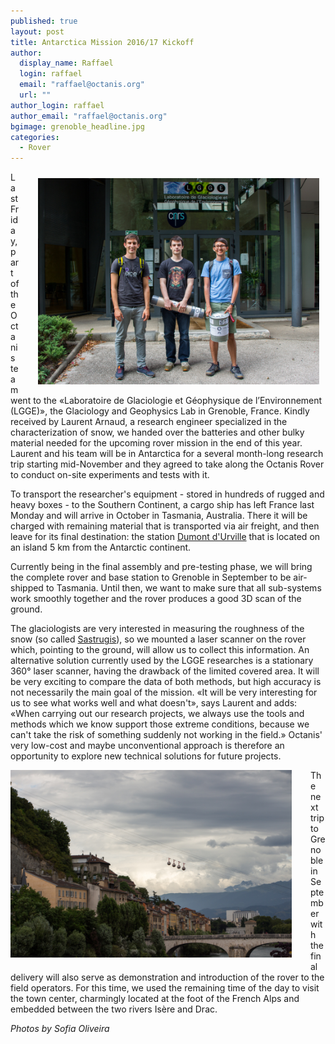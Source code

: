 ```yaml
---
published: true
layout: post
title: Antarctica Mission 2016/17 Kickoff
author: 
  display_name: Raffael
  login: raffael
  email: "raffael@octanis.org"
  url: ""
author_login: raffael
author_email: "raffael@octanis.org"
bgimage: grenoble_headline.jpg
categories: 
  - Rover
---
```

<img src="/img/battery_delivery.jpg" style="float:right; max-width:100%; width:450px;margin:10px 10px 10px 30px" />

Last Friday, part of the Octanis team went to the «Laboratoire de Glaciologie et Géophysique de l’Environnement (LGGE)», the Glaciology and Geophysics Lab in Grenoble, France. Kindly received by Laurent Arnaud, a research engineer specialized in the characterization of snow, we handed over the batteries and other bulky material needed for the upcoming rover mission in the end of this year. Laurent and his team will be in Antarctica for a several month-long research trip starting mid-November and they agreed to take along the Octanis Rover to conduct on-site experiments and tests with it. 

To transport the researcher's equipment - stored in hundreds of rugged and heavy boxes - to the Southern Continent, a cargo ship has left France last Monday and will arrive in October in Tasmania, Australia. There it will be charged with remaining material that is  transported via air freight, and then leave for its final destination: the station <a href="http://www.institut-polaire.fr/ipev-en/support-for-science/antarctica/dumont-durville/">Dumont d'Urville</a> that is located on an island 5 km from the Antarctic continent.

Currently being in the final assembly and pre-testing phase, we will bring the complete rover and base station to Grenoble in September to be air-shipped to Tasmania. Until then, we want to make sure that all sub-systems work smoothly together and the rover produces a good 3D scan of the ground. 

The glaciologists are very interested in measuring the roughness of the snow (so called <a href="https://en.wikipedia.org/wiki/Sastrugi">Sastrugis</a>), so we mounted a laser scanner on the rover which, pointing to the ground, will allow us to collect this information. An alternative solution currently used by the LGGE researches is a stationary 360° laser scanner, having the drawback of the limited covered area. It will be very exciting to compare the data of both methods, but high accuracy is not necessarily the main goal of the mission. «It will be very interesting for us to see what works well and what doesn't», says Laurent and adds: «When carrying out our research projects, we always use the tools and methods which we know support those extreme conditions, because we can't take the risk of something suddenly not working in the field.» Octanis' very low-cost and maybe unconventional approach is therefore an opportunity to explore new technical solutions for future projects.



<img src="/img/grenoble.jpg" style="float:left; max-width:100%;width:450px;margin:0px 30px 10px 0px" />

The next trip to Grenoble in September with the final delivery will also serve as demonstration and introduction of the rover to the field operators. For this time, we used the remaining time of the day to visit the town center, charmingly located at the foot of the French Alps and embedded between the two rivers Isère and Drac.


<i> Photos by Sofia Oliveira</i>
